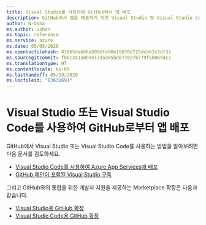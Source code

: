 ```yaml
---
title: Visual Studio를 사용하여 GitHub에서 앱 배포
description: GitHub에서 앱을 배포하기 위한 Visual Studio 및 Visual Studio Code 리소스
author: N-Usha
ms.author: ushan
ms.topic: reference
ms.service: azure
ms.date: 05/05/2020
ms.openlocfilehash: 83965deb66a509dfe00e15870d725dcb62c5df35
ms.sourcegitcommit: fbbc341a0b9e17da305bd877027b779f5b0694cc
ms.translationtype: HT
ms.contentlocale: ko-KR
ms.lasthandoff: 05/19/2020
ms.locfileid: "83631691"
---
```

# <a name="use-visual-studio-or-visual-studio-code-to-deploy-apps-from-github"></a>Visual Studio 또는 Visual Studio Code를 사용하여 GitHub로부터 앱 배포 

GitHub에서 Visual Studio 또는 Visual Studio Code를 사용하는 방법을 알아보려면 다음 문서를 검토하세요.  

- [Visual Studio Code를 사용하여 Azure App Services에 배포](https://docs.microsoft.com/azure/devops/pipelines/targets/deploy-to-azure-vscode)  
- [GitHub 제안이 포함된 Visual Studio 구독](https://docs.microsoft.com/visualstudio/subscriptions/access-github)  

그리고 GitHub와의 통합을 위한 개발자 지원을 제공하는 Marketplace 확장은 다음과 같습니다. 

- [Visual Studio용 GitHub 확장](https://visualstudio.github.com/)  
- [Visual Studio Code용 GitHub 확장](https://vscode.github.com/) 